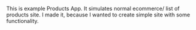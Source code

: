 This is example Products App. It simulates normal ecommerce/ list of products site. 
I made it, because I wanted to create simple site with some functionality.
